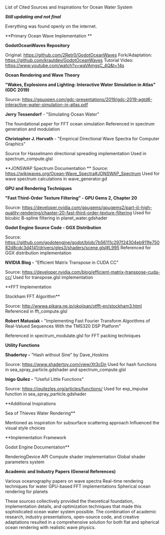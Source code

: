 List of Cited Sources and Inspirations for Ocean Water System

***Still updating and not final***

Everything was found openly on the internet. 





**Primary Ocean Wave Implementation
**

**GodotOceanWaves Repository**

Original: https://github.com/2Retr0/GodotOceanWaves
Fork/Adaptation: https://github.com/krautdev/GodotOceanWaves
Tutorial Video: https://www.youtube.com/watch?v=waVAmgsC_4Q&t=14s



**Ocean Rendering and Wave Theory**

**"Wakes, Explosions and Lighting: Interactive Water Simulation in Atlas" (GDC 2019)**

Source: https://gpuopen.com/gdc-presentations/2019/gdc-2019-agtd6-interactive-water-simulation-in-atlas.pdf




**Jerry Tessendorf** - "Simulating Ocean Water"

The foundational paper for FFT ocean simulation
Referenced in spectrum generation and modulation




**Christopher J. Horvath** - "Empirical Directional Wave Spectra for Computer Graphics"

Source for Hasselmann directional spreading implementation
Used in spectrum_compute.glsl




**JONSWAP Spectrum Documentation
**
Source: https://wikiwaves.org/Ocean-Wave_Spectra#JONSWAP_Spectrum
Used for wave spectrum calculations in wave_generator.gd



**GPU and Rendering Techniques**

**"Fast Third-Order Texture Filtering" - GPU Gems 2, Chapter 20**

Source: https://developer.nvidia.com/gpugems/gpugems2/part-iii-high-quality-rendering/chapter-20-fast-third-order-texture-filtering
Used for bicubic B-spline filtering in planet_water.gdshader


**Godot Engine Source Code - GGX Distribution**

Source: https://github.com/godotengine/godot/blob/7b56111c297f24304eb911fe75082d8cdc3d4141/drivers/gles3/shaders/scene.glsl#L995
Referenced for GGX distribution implementation


**NVIDIA Blog -** "Efficient Matrix Transpose in CUDA CC"

Source: https://developer.nvidia.com/blog/efficient-matrix-transpose-cuda-cc/
Used for transpose.glsl implementation



**FFT Implementation

Stockham FFT Algorithm**

Source: http://wwwa.pikara.ne.jp/okojisan/otfft-en/stockham3.html
Referenced in fft_compute.glsl


**Robert Matusiak -** "Implementing Fast Fourier Transform Algorithms of Real-Valued Sequences With the TMS320 DSP Platform"

Referenced in spectrum_modulate.glsl for FFT packing techniques



**Utility Functions**

**Shadertoy -** "Hash without Sine" by Dave_Hoskins

Source: https://www.shadertoy.com/view/Xt3cDn
Used for hash functions in sea_spray_particle.gdshader and spectrum_compute.glsl


**Inigo Quilez -** "Useful Little Functions"

Source: https://iquilezles.org/articles/functions/
Used for exp_impulse function in sea_spray_particle.gdshader



**Additional Inspirations

Sea of Thieves Water Rendering**

Mentioned as inspiration for subsurface scattering approach
Influenced the visual style choices



**Implementation Framework

Godot Engine Documentation**

RenderingDevice API
Compute shader implementation
Global shader parameters system



**Academic and Industry Papers (General References)**

Various oceanography papers on wave spectra
Real-time rendering techniques for water
GPU-based FFT implementations
Spherical ocean rendering for planets

These sources collectively provided the theoretical foundation, implementation details, and optimization techniques that made this sophisticated ocean water system possible. The combination of academic research, industry presentations, open-source code, and creative adaptations resulted in a comprehensive solution for both flat and spherical ocean rendering with realistic wave physics.
